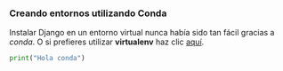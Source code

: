 ---
---

### Creando entornos utilizando Conda

Instalar Django en un entorno virtual nunca había sido tan fácil gracias a *conda*. O si prefieres utilizar **virtualenv** haz clic [aquí](./virtualenv/).

```python
print("Hola conda")
```


